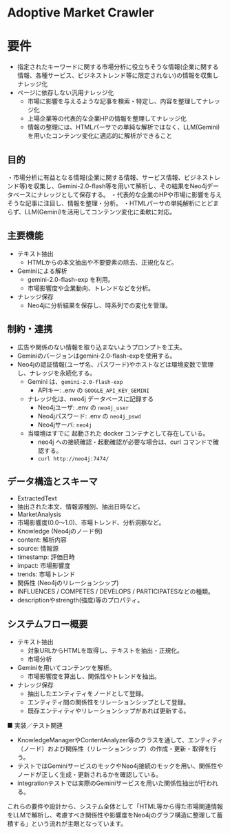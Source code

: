 # Adoptive Market Crawler

# 要件

- 指定されたキーワードに関する市場分析に役立ちそうな情報(企業に関する情報、各種サービス、ビジネストレンド等に限定されない)の情報を収集しナレッジ化
- ページに依存しない汎用ナレッジ化
	- 市場に影響を与えるような記事を検索・特定し、内容を整理してナレッジ化
	- 上場企業等の代表的な企業HPの情報を整理してナレッジ化
	- 情報の整理には、HTMLパーサでの単純な解析ではなく、LLM(Gemini)を用いたコンテンツ変化に適応的に解析ができること


## 目的
・市場分析に有益となる情報(企業に関する情報、サービス情報、ビジネストレンド等)を収集し、Gemini-2.0-flash等を用いて解析し、その結果をNeo4jデータベースにナレッジとして保存する。
・代表的な企業のHPや市場に影響を与えそうな記事に注目し、情報を整理・分析。
・HTMLパーサの単純解析にとどまらず、LLM(Gemini)を活用してコンテンツ変化に柔軟に対応。



## 主要機能

- テキスト抽出
	- HTMLからの本文抽出や不要要素の除去、正規化など。
- Geminiによる解析
	- gemini-2.0-flash-exp を利用。
	- 市場影響度や企業動向、トレンドなどを分析。
- ナレッジ保存
	- Neo4jに分析結果を保存し、時系列での変化を管理。

## 制約・連携

- 広告や関係のない情報を取り込まないようプロンプトを工夫。
- Geminiのバージョンはgemini-2.0-flash-expを使用する。
- Neo4jの認証情報(ユーザ名、パスワード)やホストなどは環境変数で管理し、ナレッジを永続化する。
	- Gemini は、`gemini-2.0-flash-exp`
		- APIキー: .env の `GOOGLE_API_KEY_GEMINI`
	- ナレッジ化は、neo4j データベースに記録する
		- Neo4jユーザ: .env の `neo4j_user`
		- Neo4jパスワード: .env の `neo4j_pswd`
		- Neo4jサーバ: `neo4j`
	- 当環境はすでに 起動された docker コンテナとして存在している。
		- neo4j への接続確認・起動確認が必要な場合は、curl コマンドで確認する。
		- `curl http://neo4j:7474/`

## データ構造とスキーマ

- ExtractedText
- 抽出された本文、情報源種別、抽出日時など。
- MarketAnalysis
- 市場影響度(0.0〜1.0)、市場トレンド、分析洞察など。
- Knowledge (Neo4jのノード例)
- content: 解析内容
- source: 情報源
- timestamp: 評価日時
- impact: 市場影響度
- trends: 市場トレンド
- 関係性 (Neo4jのリレーションシップ)
- INFLUENCES / COMPETES / DEVELOPS / PARTICIPATESなどの種類。
- descriptionやstrength(強度)等のプロパティ。

## システムフロー概要

- テキスト抽出
	- 対象URLからHTMLを取得し、テキストを抽出・正規化。
	- 市場分析
- Geminiを用いてコンテンツを解析。
	- 市場影響度を算出し、関係性やトレンドを抽出。
- ナレッジ保存
	- 抽出したエンティティをノードとして登録。
	- エンティティ間の関係性をリレーションシップとして登録。
	- 既存エンティティやリレーションシップがあれば更新する。

■ 実装／テスト関連

- KnowledgeManagerやContentAnalyzer等のクラスを通して、エンティティ（ノード）および関係性（リレーションシップ）の作成・更新・取得を行う。
- テストではGeminiサービスのモックやNeo4j接続のモックを用い、関係性やノードが正しく生成・更新されるかを確認している。
- integrationテストでは実際のGeminiサービスを用いた関係性抽出が行われる。

これらの要件や設計から、システム全体として「HTML等から得た市場関連情報をLLMで解析し、考慮すべき関係性や影響度をNeo4jのグラフ構造に整理して蓄積する」という流れが主眼となっています。
